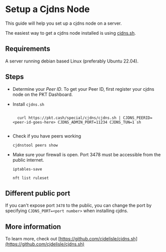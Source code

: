 # Setup a Cjdns Node
This guide will help you set up a cjdns node on a server.

The easiest way to get a cjdns node installed is using [cjdns.sh](https://github.com/cjdelisle/cjdns.sh).

## Requirements
A server running debian based Linux (preferably Ubuntu 22.04).

## Steps

* Determine your *Peer ID*.
<span class="cjdns-peer-id-has" style="display:none">Your Peer ID is <code class="cjdns-peer-id">MISSING</code></span>
<span class="cjdns-peer-id-missing">To get your Peer ID, first register your cjdns node on the PKT Dashboard.</span>

* Install `cjdns.sh`

    <code>
    curl https://pkt.cash/special/cjdns/cjdns.sh | CJDNS_PEERID=<span class="cjdns-peer-id">&lt;peer-id-goes-here&gt;</span> CJDNS_ADMIN_PORT=11234 CJDNS_TUN=1 sh
    </code>

* Check if you have peers working

    ```
    cjdnstool peers show
    ```

* Make sure your firewall is open. Port 3478 must be accessible from the public internet.

    `iptables-save`

    `nft list ruleset`

## Different public port

If you can't expose port `3478` to the public, you can change the port by specifying `CJDNS_PORT=<port number>` when installing cjdns.

## More information

To learn more, check out [https://github.com/cjdelisle/cjdns.sh](https://github.com/cjdelisle/cjdns.sh)